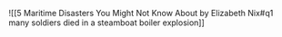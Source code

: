![[5 Maritime Disasters You Might Not Know About by Elizabeth Nix#q1 many soldiers died in a steamboat boiler explosion]]